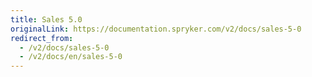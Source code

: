 ```yaml
---
title: Sales 5.0
originalLink: https://documentation.spryker.com/v2/docs/sales-5-0
redirect_from:
  - /v2/docs/sales-5-0
  - /v2/docs/en/sales-5-0
---
```



